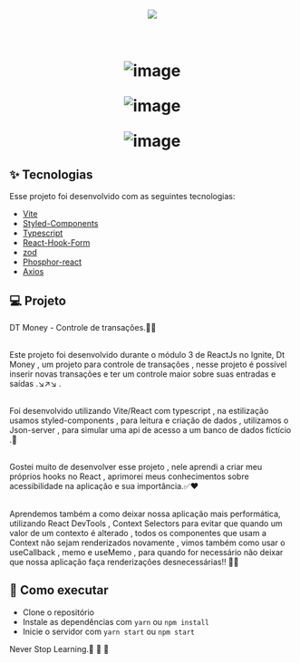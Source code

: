 
<h1 align="center" >
<img src="./assets/icon.png"/>
</h1>



<br>

<h1 align="center" >

![image](https://github.com/RafaelFigueiredo2203/igniteshop/assets/60237326/62b95145-543c-4b10-acc9-e418b2d7fa67)

![image](https://github.com/RafaelFigueiredo2203/igniteshop/assets/60237326/837f70f8-046d-4b09-820a-58b545b9c1c8)

![image](https://github.com/RafaelFigueiredo2203/igniteshop/assets/60237326/0bc80965-7bf0-4a1e-901f-5883cffaf5ba)




  </h1>


## ✨ Tecnologias

Esse projeto foi desenvolvido com as seguintes tecnologias:

- [Vite](https://vitejs.dev/)
- [Styled-Components](https://styled-components.com/)
- [Typescript](https://www.typescriptlang.org/)
- [React-Hook-Form](https://react-hook-form.com/)
- [zod](https://zod.dev/)
- [Phosphor-react](https://phosphoricons.com/)
- [Axios](https://axios-http.com/ptbr/docs/intro)


## 💻 Projeto

DT Money - Controle de transações.🚀✅
<br> <br>

Este projeto foi desenvolvido durante o módulo 3 de ReactJs no Ignite, Dt Money , um projeto para controle de transações , nesse projeto é possível inserir novas transações e ter um controle maior sobre suas entradas e saídas .↘️↗️↘️ .
<br> <br>


Foi desenvolvido utilizando Vite/React com typescript , na estilização usamos styled-components , para leitura e criação de dados , utilizamos o Json-server , para simular uma api de acesso a um banco de dados fictício .🚀
<br> <br>


Gostei muito de desenvolver esse projeto , nele aprendi a criar meu próprios hooks no React , aprimorei meus conhecimentos sobre acessibilidade na aplicação e sua importância.✅❤️
<br> <br>

Aprendemos também a como deixar nossa aplicação mais performática, utilizando React DevTools , Context Selectors para evitar que quando um valor de um contexto é alterado , todos os componentes que usam a Context não sejam renderizados novamente , vimos também como usar o useCallback , memo e useMemo , para quando for necessário não deixar que nossa aplicação faça renderizações desnecessárias!! 🚀🚀   


## 🚀 Como executar

- Clone o repositório
- Instale as dependências com `yarn` ou `npm install`
- Inicie o servidor com `yarn start` ou `npm start`


Never Stop Learning.🚀 🚀 🚀 

